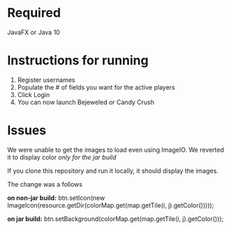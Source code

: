 # Required

JavaFX or Java 10 

# Instructions for running

1. Register usernames
2. Populate the # of fields you want for the active players
3. Click Login
4. You can now launch Bejeweled or Candy Crush

# Issues

We were unable to get the images to load even using ImageIO. We reverted it to display color *only for the jar build*

If you clone this repository and run it locally, it should display the images. 

The change was a follows

**on non-jar build:** btn.setIcon(new ImageIcon(resource.getDir(colorMap.get(map.getTile(i, j).getColor()))));

**on jar build:** btn.setBackground(colorMap.get(map.getTile(i, j).getColor()));
